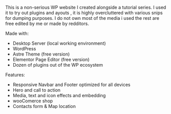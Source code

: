 This is a non-serious WP website I created alongside a tutorial series.
I used it to try out plugins and ayouts , it is highly overcluttered with various snips for dumping purposes.
I do not own most of the media i used the rest are free edited by me or made by redditors.

Made with:
 - Desktop Server (local working environment)
 - WordPress
 - Astre Theme (free version)
 - Elementor Page Editor (free version)
 - Dozen of plugins out of the WP ecosystem
 
 Features:
  - Responsive Navbar and Footer optimized for all devices
  - Hero and call to action
  - Media, text and icon effects and embedding
  - wooComerce shop
  - Contacts form & Map location
